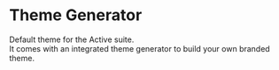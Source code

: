 # Theme Generator

Default theme for the Active suite.  
It comes with an integrated theme generator to build your own branded theme.
